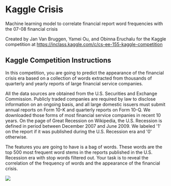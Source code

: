 # Kaggle Crisis

Machine learning model to correlate financial report word frequencies with the 07-08 financial crisis

Created by Jan Van Bruggen, Yamei Ou, and Obinna Eruchalu
for the Kaggle competition at https://inclass.kaggle.com/c/cs-ee-155-kaggle-competition

## Kaggle Competition Instructions

In this competition, you are going to predict the appearance of the financial crisis era 
based on a collection of words extracted from thousands of quarterly and yearly reports of large financial service companies.

All the data sources are obtained from the U.S. Securities and Exchange Commission. 
Publicly traded companies are required by law to disclose information on an ongoing basis, 
and all large domestic issuers must submit annual reports on Form 10-K and quarterly reports on Form 10-Q. 
We downloaded those forms of most financial service companies in recent 10 years. 
On the page of Great Recession on Wikipedia, the U.S. Recession is defined in period between December 2007 and June 2009. 
We labeled '1' on the report if it was published during the U.S. Recession era and '0' otherwise.

The features you are going to have is a bag of words. 
These words are the top 500 most frequent word stems in the reports 
published in the U.S. Recession era with stop words filtered out. 
Your task is to reveal the correlation of the frequency of words and the appearance of the financial crisis.

![](http://artfcity.com/wp-content/uploads/2015/01/business-gif.gif)
